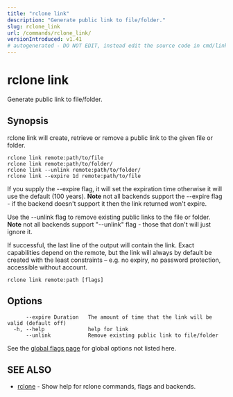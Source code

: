 ```yaml
---
title: "rclone link"
description: "Generate public link to file/folder."
slug: rclone_link
url: /commands/rclone_link/
versionIntroduced: v1.41
# autogenerated - DO NOT EDIT, instead edit the source code in cmd/link/ and as part of making a release run "make commanddocs"
---
```

# rclone link

Generate public link to file/folder.

## Synopsis

rclone link will create, retrieve or remove a public link to the given
file or folder.

    rclone link remote:path/to/file
    rclone link remote:path/to/folder/
    rclone link --unlink remote:path/to/folder/
    rclone link --expire 1d remote:path/to/file

If you supply the --expire flag, it will set the expiration time
otherwise it will use the default (100 years). **Note** not all
backends support the --expire flag - if the backend doesn't support it
then the link returned won't expire.

Use the --unlink flag to remove existing public links to the file or
folder. **Note** not all backends support "--unlink" flag - those that
don't will just ignore it.

If successful, the last line of the output will contain the
link. Exact capabilities depend on the remote, but the link will
always by default be created with the least constraints – e.g. no
expiry, no password protection, accessible without account.


```
rclone link remote:path [flags]
```

## Options

```
      --expire Duration   The amount of time that the link will be valid (default off)
  -h, --help              help for link
      --unlink            Remove existing public link to file/folder
```

See the [global flags page](/flags/) for global options not listed here.

## SEE ALSO

* [rclone](/commands/rclone/)	 - Show help for rclone commands, flags and backends.

